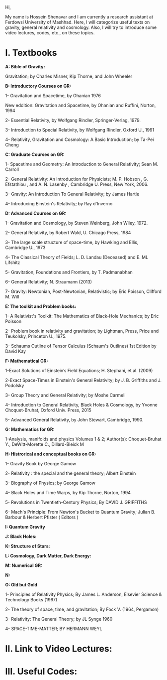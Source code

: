 Hi,

My name is Hossein Shenavar and I am currently a research assistant at Ferdowsi University of Mashhad. Here, I will categorize useful texts on gravity, general relativity and cosmology. Also, I will try to introduce some video lectures, codes, etc., on these topics.

# I. Textbooks

**A: Bible of Gravity:**

Gravitation;
by Charles Misner, Kip Thorne, and John Wheeler


**B: Introductory Courses on GR:**

1- Gravitation and Spacetime, 
by Ohanian 1976

New eddition:
Gravitation and Spacetime, 
by Ohanian and Ruffini, Norton, 1994

2- Essential Relativity, 
by Wolfgang Rindler, 
Springer-Verlag, 1979.


3- Introduction to Special Relativity, 
by Wolfgang Rindler, 
Oxford U., 1991

4- Relativity, Gravitation and Cosmology: A Basic Introduction;
by Ta-Pei Cheng

**C: Graduate Courses on GR:**

1- Spacetime and Geometry:
An Introduction to General Relativity;
Sean M. Carroll

2- General Relativity: An Introduction for Physicists;
M. P. Hobson , G. Efstathiou , and A. N. Lasenby , 
Cambridge U. Press, New York, 2006.

3- Gravity: An Introduction To General Relativity;
by James Hartle

4- Introducing Einstein's Relativity;
by Ray d'Inverno

**D: Advanced Courses on GR:**

1- Gravitation and Cosmology, 
by Steven Weinberg, John Wiley, 1972.

2- General Relativity, 
by Robert Wald, U. Chicago Press, 1984

3- The large scale structure of space-time, 
by Hawking and Ellis, Cambridge U., 1973


4- The Classical Theory of Fields; 
L. D. Landau (Deceased) and E. ML Lifshitz

5- Gravitation, Foundations and Frontiers, 
by T. Padmanabhan

6- General Relativity;
N. Straumann (2013)

7- Gravity: Newtonian, Post-Newtonian, Relativistic;
by Eric Poisson, Clifford M.  Will


**E: The toolkit and Problem books:**

1- A Relativist's Toolkit: The Mathematics of Black-Hole Mechanics; 
by Eric Poisson

2- Problem book in relativity and gravitation; 
by Lightman, Press, Price and Teukolsky, Princeton U., 1975.

3- Schaums Outline of Tensor Calculus (Schaum's Outlines) 1st Edition
by David Kay

**F: Mathematical GR:**


1-Exact Solutions of Einstein’s Field Equations;
H. Stephani, et al. (2009)

2-Exact Space-Times in Einstein's General Relativity; 
by J. B. Griffiths and J. Podolsky

3- Group Theory and General Relativity;
by Moshe Carmeli

4- Introduction to General Relativity, Black Holes & Cosmology, 
by Yvonne Choquet-Bruhat, Oxford Univ. Press, 2015

5- Advanced General Relativity, 
by John Stewart, Cambridge, 1990.

**G: Mathematics for GR:**

1-Analysis, manifolds and physics	Volumes 1 & 2;
Author(s):	Choquet-Bruhat Y., DeWitt-Morette C., Dillard-Bleick M



**H: Histrorical and conceptual books on GR:**

1- Gravity
Book by George Gamow

2- Relativity : the special and the general theory;
Albert Einstein

3- Biography of Physics;
by George Gamow

4- Black Holes and Time Warps, 
by Kip Thorne, Norton, 1994

5- Revolutions in Twentieth-Century Physics;
By DAVID J. GRIFFITHS

6- Mach's Principle: From Newton's Bucket to Quantum Gravity;
Julian B. Barbour & Herbert Pfister ( Editors )

**I: Quantum Gravity**

**J: Black Holes:**

**K: Structure of Stars:**

**L: Cosmology, Dark Matter, Dark Energy:**

**M: Numerical GR:**

**N:**

**O: Old but Gold**

1- Principles of Relativity Physics;
By James L. Anderson,
Elsevier Science & Technology Books (1967)

2- The theory of space, time, and gravitation;
By Fock V. (1964, Pergamon) 

3- Relativity: The General Theory;
by JL Synge 1960

4- SPACE-TIME-MATTER;
BY HERMANN WEYL


# II. Link to Video Lectures:


# III. Useful Codes:
